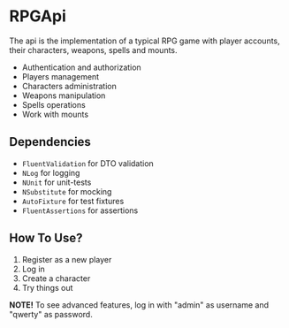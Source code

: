 # RPGApi
The api is the implementation of a typical RPG game with player accounts, their characters, weapons, spells and mounts.

* Authentication and authorization
* Players management
* Characters administration
* Weapons manipulation
* Spells operations
* Work with mounts

## Dependencies
* `FluentValidation` for DTO validation
* `NLog` for logging
* `NUnit` for unit-tests
* `NSubstitute` for mocking
* `AutoFixture` for test fixtures
* `FluentAssertions` for assertions

## How To Use?
1. Register as a new player
2. Log in
3. Create a character
4. Try things out

**NOTE!** To see advanced features, log in with "admin" as username and "qwerty" as password.
